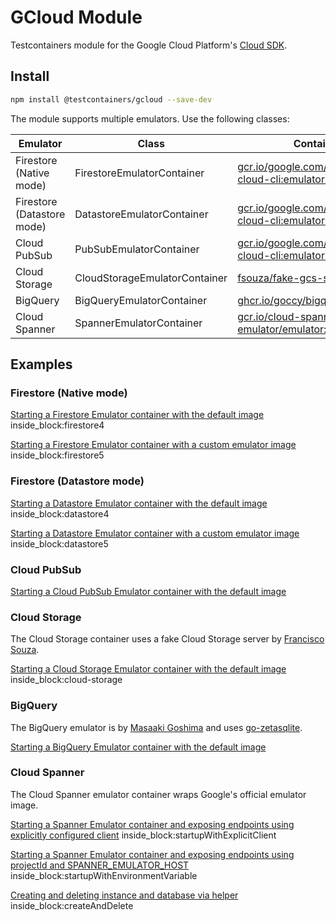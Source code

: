 # GCloud Module

Testcontainers module for the Google Cloud Platform's [Cloud SDK](https://cloud.google.com/sdk/).

## Install

```bash
npm install @testcontainers/gcloud --save-dev
```

The module supports multiple emulators. Use the following classes:

Emulator | Class | Container Image
-|-|-
Firestore (Native mode) | FirestoreEmulatorContainer | [gcr.io/google.com/cloudsdktool/google-cloud-cli:emulators](https://gcr.io/google.com/cloudsdktool/google-cloud-cli)
Firestore (Datastore mode) | DatastoreEmulatorContainer | [gcr.io/google.com/cloudsdktool/google-cloud-cli:emulators](https://gcr.io/google.com/cloudsdktool/google-cloud-cli)
Cloud PubSub | PubSubEmulatorContainer | [gcr.io/google.com/cloudsdktool/google-cloud-cli:emulators](https://gcr.io/google.com/cloudsdktool/google-cloud-cli)
Cloud Storage | CloudStorageEmulatorContainer | [fsouza/fake-gcs-server:1.52.2](https://hub.docker.com/r/fsouza/fake-gcs-server)
BigQuery | BigQueryEmulatorContainer | [ghcr.io/goccy/bigquery-emulator:0.6.6](https://ghcr.io/goccy/bigquery-emulator)
Cloud Spanner | SpannerEmulatorContainer | [gcr.io/cloud-spanner-emulator/emulator:1.5.37](https://gcr.io/cloud-spanner-emulator/emulator:1.5.37)

## Examples

### Firestore (Native mode)

<!--codeinclude-->
[Starting a Firestore Emulator container with the default image](../../packages/modules/gcloud/src/firestore-emulator-container.test.ts) inside_block:firestore4
<!--/codeinclude-->

<!--codeinclude-->
[Starting a Firestore Emulator container with a custom emulator image](../../packages/modules/gcloud/src/firestore-emulator-container.test.ts) inside_block:firestore5
<!--/codeinclude-->

### Firestore (Datastore mode)

<!--codeinclude-->
[Starting a Datastore Emulator container with the default image](../../packages/modules/gcloud/src/datastore-emulator-container.test.ts) inside_block:datastore4
<!--/codeinclude-->

<!--codeinclude-->
[Starting a Datastore Emulator container with a custom emulator image](../../packages/modules/gcloud/src/datastore-emulator-container.test.ts) inside_block:datastore5
<!--/codeinclude-->

### Cloud PubSub

<!--codeinclude-->
[Starting a Cloud PubSub Emulator container with the default image](../../packages/modules/gcloud/src/pubsub-emulator-container.test.ts)
<!--/codeinclude-->

### Cloud Storage

The Cloud Storage container uses a fake Cloud Storage server by [Francisco Souza](https://github.com/fsouza).

<!--codeinclude-->
[Starting a Cloud Storage Emulator container with the default image](../../packages/modules/gcloud/src/cloudstorage-emulator-container.test.ts) inside_block:cloud-storage
<!--/codeinclude-->

### BigQuery

The BigQuery emulator is by [Masaaki Goshima](https://github.com/goccy) and uses [go-zetasqlite](https://github.com/goccy/go-zetasqlite).

<!--codeinclude-->
[Starting a BigQuery Emulator container with the default image](../../packages/modules/gcloud/src/bigquery-emulator-container.test.ts)
<!--/codeinclude-->

### Cloud Spanner

The Cloud Spanner emulator container wraps Google's official emulator image.

<!--codeinclude-->
[Starting a Spanner Emulator container and exposing endpoints using explicitly configured client](../../packages/modules/gcloud/src/spanner-emulator-container.test.ts) inside_block:startupWithExplicitClient
<!--/codeinclude-->

<!--codeinclude-->
[Starting a Spanner Emulator container and exposing endpoints using projectId and SPANNER_EMULATOR_HOST](../../packages/modules/gcloud/src/spanner-emulator-container.test.ts) inside_block:startupWithEnvironmentVariable
<!--/codeinclude-->

<!--codeinclude-->
[Creating and deleting instance and database via helper](../../packages/modules/gcloud/src/spanner-emulator-helper.test.ts) inside_block:createAndDelete
<!--/codeinclude-->
